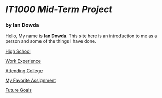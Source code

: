 # _IT1000 Mid-Term Project_
### by Ian Dowda

Hello, My name is **Ian Dowda**. This site here is an introduction to me as a person and some of the things I have done.

  [High School](https://github.com/IanDowda/IT1000/blob/68b357753f3e19475c89d4b5f91db3542cafb177/README.md)
  
  [Work Experience]()
  
  [Attending College]()
  
  [My Favorite Assignment]()
  
  [Future Goals]()
